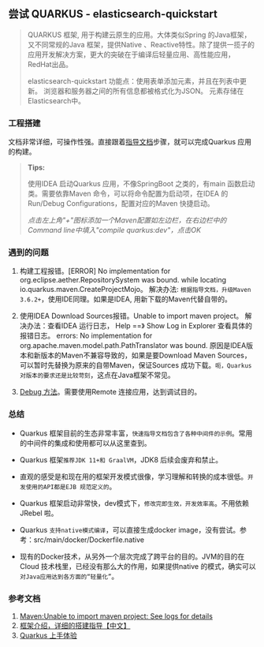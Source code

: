## 尝试 QUARKUS - elasticsearch-quickstart

> QUARKUS 框架, 用于构建云原生的应用。大体类似Spring 的Java框架，又不同常规的Java 框架，提供Native 、Reactive特性。除了提供一揽子的应用开发解决方案，更大的突破在于编译后轻量应用、高性能应用，RedHat出品。
>
> elasticsearch-quickstart 功能点：使用表单添加元素，并且在列表中更新。 浏览器和服务器之间的所有信息都被格式化为JSON。 元素存储在Elasticsearch中。

### 工程搭建

文档非常详细，可操作性强。直接跟着[指导文档](https://quarkus.io/guides/elasticsearch)步骤，就可以完成Quarkus 应用的构建。

> **Tips:**
>
> 使用IDEA 启动Quarkus 应用，不像SpringBoot 之类的，有main 函数启动类。需要依靠Maven 命令，可以将命令配置为启动项，在IDEA 的Run/Debug Configurations，配置对应的Maven 快捷启动。
>
> *点击左上角"+"图标添加一个Maven配置如左边栏，在右边栏中的Command line中填入"compile quarkus:dev"，点击OK*

### 遇到的问题

1. 构建工程报错。[ERROR] No implementation for org.eclipse.aether.RepositorySystem was bound. while locating io.quarkus.maven.CreateProjectMojo。
	解决办法: `根据指导文档，升级Maven 3.6.2+`，使用IDE同理。如果是IDEA, 用新下载的Maven代替自带的。

2. 使用IDEA Download Sources报错。Unable to import maven project。
	解决办法：查看IDEA 运行日志， Help ==》 Show Log in Explorer 查看具体的报错日志。
	errors: No implementation for org.apache.maven.model.path.PathTranslator was bound. 原因是IDEA版本和新版本的Maven不兼容导致的，如果是要Download Maven Sources，可以暂时先替换为原来的自带Maven，保证Sources 成功下载。`呃，Quarkus 对版本的要求还是比较苛刻`，这点在Java框架不常见。
	
3.  [Debug 方法](https://blog.csdn.net/chen978616649/article/details/104027358)。需要使用Remote 连接应用，达到调试目的。

  


### 总结

* Quarkus 框架目前的生态非常丰富，`快速指导文档包含了各种中间件的示例`。常用的中间件的集成和使用都可以从这里查到。

* Quarkus 框架`推荐JDK 11+和 GraalVM`，JDK8 后续会废弃和禁止。

* 直观的感受是和现在用的框架开发模式很像，学习理解和转换的成本很低。`开发使用的API都是EJB 规范定义的`。

* Quarkus 框架启动非常快，dev模式下，`修改完即生效，开发效率高`。不用依赖JRebel 啦。

* Quarkus `支持native模式编译`，可以直接生成docker image，没有尝试。参考：src/main/docker/Dockerfile.native

* 现有的Docker技术，从另外一个层次完成了跨平台的目的。JVM的目的在Cloud 技术栈里，已经没有那么大的作用，如果提供native 的模式，确实可以`对Java应用达到各方面的“轻量化”`。

  

### 参考文档

1. [Maven:Unable to import maven project: See logs for details](https://www.cnblogs.com/wpbxin/p/11771002.html)
2. [框架介绍，详细的搭建指导【中文】](https://juejin.im/post/6854573209434456072)
3. [Quarkus 上手体验](https://zhuanlan.zhihu.com/p/144175495)

